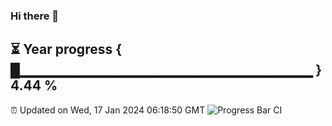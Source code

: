 ### Hi there 👋
⏳ Year progress { █▁▁▁▁▁▁▁▁▁▁▁▁▁▁▁▁▁▁▁▁▁▁▁▁▁▁▁▁▁ } 4.44 %
---
⏰ Updated on Wed, 17 Jan 2024 06:18:50 GMT
![Progress Bar CI](https://github.com/liununu/liununu/workflows/Progress%20Bar%20CI/badge.svg)
